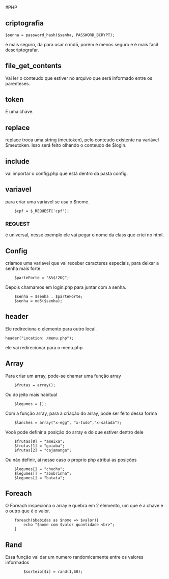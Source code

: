 #PHP
## criptografia
```
$senha = password_hash($senha, PASSWORD_BCRYPT);
```
é mais seguro, da para usar o md5, porém é menos seguro e é mais facil descriptografar.


## file_get_contents

Vai ler o conteudo que estiver no arquivo que será informado entre os parenteses.

## token

É uma chave.

## replace

replace troca uma string (meutoken), pelo conteudo existente na variável $meutoken. Isso será feito olhando o conteudo de $login.

## include

vai importar o config.php que está dentro da pasta config.

## variavel

para criar uma variavel se usa o $nome.
```
    $cpf = $_REQUEST['cpf'];
```
### REQUEST 
é universal, nesse exemplo ele vai pegar o nome da class que criei no html.

## Config

criamos uma variavel que vai receber caracteres especiais, para deixar a senha mais forte.

```
    $parteForte = "&%$!2KÇ";
```

Depois chamamos em login.php para juntar com a senha.
```
    $senha = $senha . $parteForte;
    $senha = md5($senha);
```

## header 

Ele redireciona o elemento para outro local.

```
header("Location: /menu.php");
```
ele vai redirecionar para o menu.php

## Array

Para criar um array, pode-se chamar uma função array

```
    $frutas = array();
```

Ou do jeito mais habitual

```
    $legumes = [];
```

Com a função array, para a criação do array, pode ser feito dessa forma

```
    $lanches = array("x-egg", "x-tudo","x-salada");
```

Você pode definir a posição do array e do que estiver dentro dele

```
    $frutas[0] = "ameixa";
    $frutas[1] = "goiaba";
    $frutas[2] = "cajamanga";
```

Ou não definir, ai nesse caso o proprio php atribui as posições

```
    $legumes[] = "chuchu";
    $legumes[] = "abobrinha";
    $legumes[] = "batata";
```

## Foreach

O Foreach inspeciona o array e quebra em 2 elemento, um que é a chave e o outro que é o valor.

```
    foreach($bebidas as $nome => $valor){
        echo "$nome com $valor quantidade <br>";
    }
```

## Rand

Essa função vai dar um numero randomicamente entre os valores informados

```
        $sorteio[$i] = rand(1,60);
```